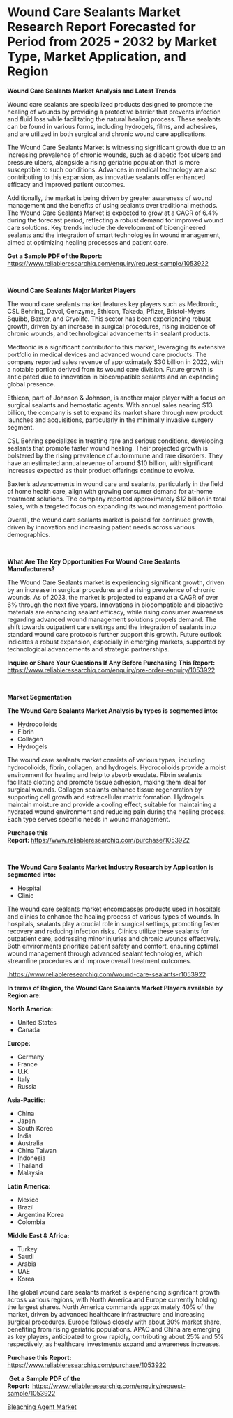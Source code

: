 <p><h1>Wound Care Sealants Market Research Report Forecasted for Period from 2025 -  2032 by Market Type, Market Application, and Region</h1></p><p><strong>Wound Care Sealants Market Analysis and Latest Trends</strong></p>
<p><p>Wound care sealants are specialized products designed to promote the healing of wounds by providing a protective barrier that prevents infection and fluid loss while facilitating the natural healing process. These sealants can be found in various forms, including hydrogels, films, and adhesives, and are utilized in both surgical and chronic wound care applications. </p><p>The Wound Care Sealants Market is witnessing significant growth due to an increasing prevalence of chronic wounds, such as diabetic foot ulcers and pressure ulcers, alongside a rising geriatric population that is more susceptible to such conditions. Advances in medical technology are also contributing to this expansion, as innovative sealants offer enhanced efficacy and improved patient outcomes.</p><p>Additionally, the market is being driven by greater awareness of wound management and the benefits of using sealants over traditional methods. The Wound Care Sealants Market is expected to grow at a CAGR of 6.4% during the forecast period, reflecting a robust demand for improved wound care solutions. Key trends include the development of bioengineered sealants and the integration of smart technologies in wound management, aimed at optimizing healing processes and patient care.</p></p>
<p><strong>Get a Sample PDF of the Report:&nbsp;</strong> <a href="https://www.reliableresearchiq.com/enquiry/request-sample/1053922?utm_campaign=3514&utm_medium=2&utm_source=Github&utm_content=ia&utm_term=31032025&utm_id=wound-care-sealants">https://www.reliableresearchiq.com/enquiry/request-sample/1053922</a></p>
<p>&nbsp;</p>
<p><strong>Wound Care Sealants Major Market Players</strong></p>
<p><p>The wound care sealants market features key players such as Medtronic, CSL Behring, Davol, Genzyme, Ethicon, Takeda, Pfizer, Bristol-Myers Squibb, Baxter, and Cryolife. This sector has been experiencing robust growth, driven by an increase in surgical procedures, rising incidence of chronic wounds, and technological advancements in sealant products.</p><p>Medtronic is a significant contributor to this market, leveraging its extensive portfolio in medical devices and advanced wound care products. The company reported sales revenue of approximately $30 billion in 2022, with a notable portion derived from its wound care division. Future growth is anticipated due to innovation in biocompatible sealants and an expanding global presence.</p><p>Ethicon, part of Johnson & Johnson, is another major player with a focus on surgical sealants and hemostatic agents. With annual sales nearing $13 billion, the company is set to expand its market share through new product launches and acquisitions, particularly in the minimally invasive surgery segment.</p><p>CSL Behring specializes in treating rare and serious conditions, developing sealants that promote faster wound healing. Their projected growth is bolstered by the rising prevalence of autoimmune and rare disorders. They have an estimated annual revenue of around $10 billion, with significant increases expected as their product offerings continue to evolve.</p><p>Baxter’s advancements in wound care and sealants, particularly in the field of home health care, align with growing consumer demand for at-home treatment solutions. The company reported approximately $12 billion in total sales, with a targeted focus on expanding its wound management portfolio.</p><p>Overall, the wound care sealants market is poised for continued growth, driven by innovation and increasing patient needs across various demographics.</p></p>
<p>&nbsp;</p>
<p><strong>What Are The Key Opportunities For Wound Care Sealants Manufacturers?</strong></p>
<p><p>The Wound Care Sealants market is experiencing significant growth, driven by an increase in surgical procedures and a rising prevalence of chronic wounds. As of 2023, the market is projected to expand at a CAGR of over 6% through the next five years. Innovations in biocompatible and bioactive materials are enhancing sealant efficacy, while rising consumer awareness regarding advanced wound management solutions propels demand. The shift towards outpatient care settings and the integration of sealants into standard wound care protocols further support this growth. Future outlook indicates a robust expansion, especially in emerging markets, supported by technological advancements and strategic partnerships.</p></p>
<p><strong>Inquire or Share Your Questions If Any Before Purchasing This Report:</strong> <a href="https://www.reliableresearchiq.com/enquiry/pre-order-enquiry/1053922?utm_campaign=3514&utm_medium=2&utm_source=Github&utm_content=ia&utm_term=31032025&utm_id=wound-care-sealants">https://www.reliableresearchiq.com/enquiry/pre-order-enquiry/1053922</a></p>
<p>&nbsp;</p>
<p><strong>Market Segmentation</strong></p>
<p><strong>The Wound Care Sealants Market Analysis by types is segmented into:</strong></p>
<p><ul><li>Hydrocolloids</li><li>Fibrin</li><li>Collagen</li><li>Hydrogels</li></ul></p>
<p><p>The wound care sealants market consists of various types, including hydrocolloids, fibrin, collagen, and hydrogels. Hydrocolloids provide a moist environment for healing and help to absorb exudate. Fibrin sealants facilitate clotting and promote tissue adhesion, making them ideal for surgical wounds. Collagen sealants enhance tissue regeneration by supporting cell growth and extracellular matrix formation. Hydrogels maintain moisture and provide a cooling effect, suitable for maintaining a hydrated wound environment and reducing pain during the healing process. Each type serves specific needs in wound management.</p></p>
<p><strong>Purchase this Report:&nbsp;</strong><a href="https://www.reliableresearchiq.com/purchase/1053922?utm_campaign=3514&utm_medium=2&utm_source=Github&utm_content=ia&utm_term=31032025&utm_id=wound-care-sealants">https://www.reliableresearchiq.com/purchase/1053922</a></p>
<p>&nbsp;</p>
<p><strong>The Wound Care Sealants Market Industry Research by Application is segmented into:</strong></p>
<p><ul><li>Hospital</li><li>Clinic</li></ul></p>
<p><p>The wound care sealants market encompasses products used in hospitals and clinics to enhance the healing process of various types of wounds. In hospitals, sealants play a crucial role in surgical settings, promoting faster recovery and reducing infection risks. Clinics utilize these sealants for outpatient care, addressing minor injuries and chronic wounds effectively. Both environments prioritize patient safety and comfort, ensuring optimal wound management through advanced sealant technologies, which streamline procedures and improve overall treatment outcomes.</p></p>
<p><a href="https://www.reliableresearchiq.com/wound-care-sealants-r1053922?utm_campaign=3514&utm_medium=2&utm_source=Github&utm_content=ia&utm_term=31032025&utm_id=wound-care-sealants">&nbsp;https://www.reliableresearchiq.com/wound-care-sealants-r1053922</a></p>
<p><strong>In terms of Region, the Wound Care Sealants Market Players available by Region are:</strong></p>
<p>
    <p> <strong> North America: </strong>
        <ul>
            <li>United States</li>
            <li>Canada</li>
        </ul>
        </p> 
    <p> <strong> Europe: </strong>
        <ul>
            <li>Germany</li>
            <li>France</li>
            <li>U.K.</li>
            <li>Italy</li>
            <li>Russia</li>
        </ul>
        </p> 
    <p> <strong> Asia-Pacific: </strong>
        <ul>
            <li>China</li>
            <li>Japan</li>
            <li>South Korea</li>
            <li>India</li>
            <li>Australia</li>
            <li>China Taiwan</li>
            <li>Indonesia</li>
            <li>Thailand</li>
            <li>Malaysia</li>
        </ul>
        </p> 
    <p> <strong> Latin America: </strong>
        <ul>
            <li>Mexico</li>
            <li>Brazil</li>
            <li>Argentina Korea</li>
            <li>Colombia</li>
        </ul>
        </p> 
    <p> <strong> Middle East & Africa: </strong>
        <ul>
            <li>Turkey</li>
            <li>Saudi</li>
            <li>Arabia</li>
            <li>UAE</li>
            <li>Korea</li>
        </ul>
    </p>
    </p>
<p><p>The global wound care sealants market is experiencing significant growth across various regions, with North America and Europe currently holding the largest shares. North America commands approximately 40% of the market, driven by advanced healthcare infrastructure and increasing surgical procedures. Europe follows closely with about 30% market share, benefiting from rising geriatric populations. APAC and China are emerging as key players, anticipated to grow rapidly, contributing about 25% and 5% respectively, as healthcare investments expand and awareness increases.</p></p>
<p><strong>Purchase this Report: </strong><a href="https://www.reliableresearchiq.com/purchase/1053922?utm_campaign=3514&utm_medium=2&utm_source=Github&utm_content=ia&utm_term=31032025&utm_id=wound-care-sealants">https://www.reliableresearchiq.com/purchase/1053922</a></p>
<p>&nbsp;<strong>Get a Sample PDF of the Report:&nbsp;&nbsp;</strong><a href="https://www.reliableresearchiq.com/enquiry/request-sample/1053922?utm_campaign=3514&utm_medium=2&utm_source=Github&utm_content=ia&utm_term=31032025&utm_id=wound-care-sealants">https://www.reliableresearchiq.com/enquiry/request-sample/1053922</a></p>
<p><strong></strong></p>
<p><p><a href="https://github.com/bedelibekwe58/Market-Research-Report-List-1/blob/main/bleaching-agent-market.md?utm_campaign=3514&utm_medium=2&utm_source=Github&utm_content=ia&utm_term=31032025&utm_id=wound-care-sealants">Bleaching Agent Market</a></p></p>